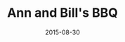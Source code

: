 ---
date: 2015-08-30
title: Ann and Bill's BBQ
images:
  - 
      image: 2015-08-30_001.jpg
      height: 3389
      width: 5083
      title: Esther
  - 
      image: 2015-08-30_002.jpg
      height: 3243
      width: 4864
      title: The family
  - 
      image: 2015-08-30_003.jpg
      height: 2866
      width: 4299
      title: What a bunch!
  - 
      image: 2015-08-30_004.jpg
      height: 2362
      width: 3149
      title: Paul on Bill's e-bike
  - 
      image: 2015-08-30_005.jpg
      height: 2448
      width: 3264
      title: The girls in uncle Bill's car
  - 
      image: 2015-08-30_006.jpg
      height: 3648
      width: 5472
      title:  Bill
  - 
      image: 2015-08-30_007.jpg
      height: 3648
      width: 5472
      title: This one should be in bed
  - 
      image: 2015-08-30_008.jpg
      height: 3648
      width: 5472
      title: Uncle Bill and Immy
  - 
      image: 2015-08-30_009.jpg
      height: 3353
      width: 5030
      title: Immy and Tammy. 
  - 
      image: 2015-08-30_010.jpg
      height: 3648
      width: 5472
      title: This one _is_ in bed
---